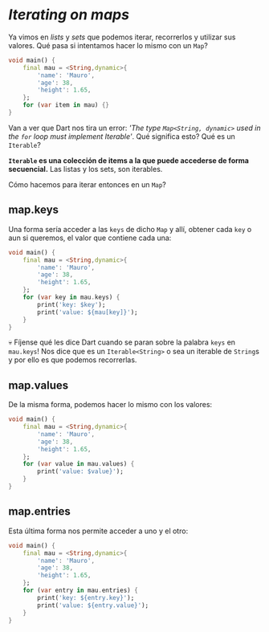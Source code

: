 # _Iterating on maps_

Ya vimos en _lists_ y _sets_ que podemos iterar, recorrerlos y utilizar sus valores. Qué pasa si intentamos hacer lo mismo con un `Map`?

```dart
void main() {
    final mau = <String,dynamic>{
        'name': 'Mauro',
        'age': 38,
        'height': 1.65,
    };
    for (var item in mau) {}
}
```

Van a ver que Dart nos tira un error: _'The type `Map<String, dynamic>` used in the `for` loop must implement Iterable'_. Qué significa esto? Qué es un `Iterable`?

__`Iterable` es una colección de items a la que puede accederse de forma secuencial.__ Las listas y los sets, son iterables.

Cómo hacemos para iterar entonces en un `Map`?

## map.keys

Una forma sería acceder a las `keys` de dicho `Map` y allí, obtener cada `key` o aun si queremos, el valor que contiene cada una:

```dart
void main() {
    final mau = <String,dynamic>{
        'name': 'Mauro',
        'age': 38,
        'height': 1.65,
    };
    for (var key in mau.keys) {
        print('key: $key');
        print('value: ${mau[key]}');
    }
}
```

💀 Fíjense qué les dice Dart cuando se paran sobre la palabra `keys` en `mau.keys`! Nos dice que es un `Iterable<String>` o sea un iterable de `String`s y por ello es que podemos recorrerlas.

## map.values

De la misma forma, podemos hacer lo mismo con los valores:

```dart
void main() {
    final mau = <String,dynamic>{
        'name': 'Mauro',
        'age': 38,
        'height': 1.65,
    };
    for (var value in mau.values) {
        print('value: $value}');
    }
}
```

## map.entries

Esta última forma nos permite acceder a uno y el otro:

```dart
void main() {
    final mau = <String,dynamic>{
        'name': 'Mauro',
        'age': 38,
        'height': 1.65,
    };
    for (var entry in mau.entries) {
        print('key: ${entry.key}');
        print('value: ${entry.value}');
    }
}
```
